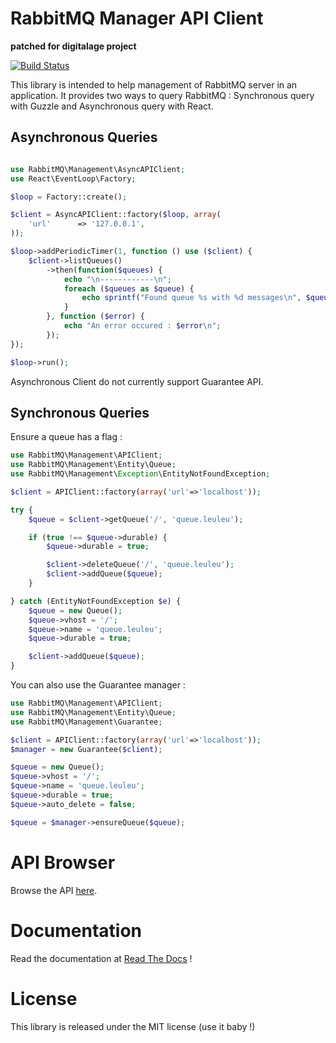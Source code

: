 # RabbitMQ Manager API Client

**patched for digitalage project**

[![Build Status](https://secure.travis-ci.org/alchemy-fr/RabbitMQ-Management-API-Client.png?branch=master)](https://travis-ci.org/alchemy-fr/RabbitMQ-Management-API-Client)

This library is intended to help management of RabbitMQ server in an application.
It provides two ways to query RabbitMQ : Synchronous query with Guzzle and
Asynchronous query with React.

## Asynchronous Queries

```php

use RabbitMQ\Management\AsyncAPIClient;
use React\EventLoop\Factory;

$loop = Factory::create();

$client = AsyncAPIClient::factory($loop, array(
    'url'      => '127.0.0.1',
));

$loop->addPeriodicTimer(1, function () use ($client) {
    $client->listQueues()
        ->then(function($queues) {
            echo "\n------------\n";
            foreach ($queues as $queue) {
                echo sprintf("Found queue %s with %d messages\n", $queue->name, $queue->messages);
            }
        }, function ($error) {
            echo "An error occured : $error\n";
        });
});

$loop->run();
```

Asynchronous Client do not currently support Guarantee API.

## Synchronous Queries

Ensure a queue has a flag :

```php
use RabbitMQ\Management\APIClient;
use RabbitMQ\Management\Entity\Queue;
use RabbitMQ\Management\Exception\EntityNotFoundException;

$client = APIClient::factory(array('url'=>'localhost'));

try {
    $queue = $client->getQueue('/', 'queue.leuleu');

    if (true !== $queue->durable) {
        $queue->durable = true;

        $client->deleteQueue('/', 'queue.leuleu');
        $client->addQueue($queue);
    }

} catch (EntityNotFoundException $e) {
    $queue = new Queue();
    $queue->vhost = '/';
    $queue->name = 'queue.leuleu';
    $queue->durable = true;

    $client->addQueue($queue);
}
```

You can also use the Guarantee manager :

```php
use RabbitMQ\Management\APIClient;
use RabbitMQ\Management\Entity\Queue;
use RabbitMQ\Management\Guarantee;

$client = APIClient::factory(array('url'=>'localhost'));
$manager = new Guarantee($client);

$queue = new Queue();
$queue->vhost = '/';
$queue->name = 'queue.leuleu';
$queue->durable = true;
$queue->auto_delete = false;

$queue = $manager->ensureQueue($queue);
```

# API Browser

Browse the API [here](https://rabbitmq-management-api-client.readthedocs.org/en/latest/_static/API/).

# Documentation

Read the documentation at [Read The Docs](https://rabbitmq-management-api-client.readthedocs.org) !

# License

This library is released under the MIT license (use it baby !)



